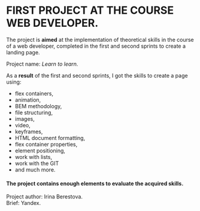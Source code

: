 #  FIRST PROJECT AT THE COURSE WEB DEVELOPER.

The project is __aimed__ at the implementation of theoretical skills in the course of a web developer, completed in the first and second sprints to create a landing page.

Project name: _Learn to learn._

As a __result__ of the first and second sprints, I got the skills to create a page using:
* flex containers,
* animation,
* BEM methodology,
* file structuring,
* images,
* video,
* keyframes,
* HTML document formatting,
* flex container properties,
* element positioning,
* work with lists,
* work with the GIT
* and much more.  
#### The project contains enough elements to evaluate the acquired skills.  

Project author: Irina Berestova.  
Brief: Yandex.